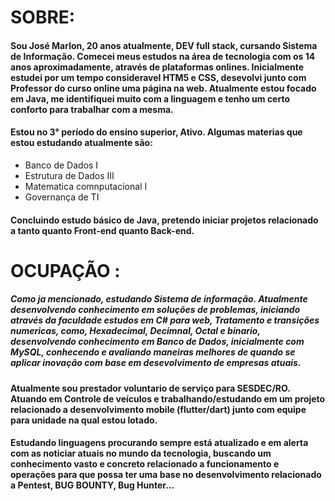 # SOBRE: 
#### Sou José Marlon, 20 anos atualmente, DEV full stack, cursando Sistema de Informação. Comecei meus estudos na área de tecnologia com os 14 anos aproximadamente, através de plataformas onlines. Inicialmente estudei por um tempo consideravel HTM5 e CSS, desevolvi junto com Professor do curso online uma página na web. Atualmente estou focado em Java, me identifiquei muito com a linguagem e tenho um certo conforto para trabalhar com a mesma. 
#### Estou no 3° período do ensino superior, Ativo. Algumas materias que estou estudando atualmente são:
- Banco de Dados I
- Estrutura de Dados III
- Matematica comnputacional I
- Governança de TI 

#### Concluindo estudo básico de Java, pretendo iniciar projetos relacionado a tanto quanto Front-end quanto Back-end. 

# OCUPAÇÃO :
##### Como ja mencionado, estudando Sistema de informação. Atualmente desenvolvendo conhecimento em soluções de problemas, iniciando através da faculdade estudos em C# para web, Tratamento e transições numericas, como, Hexadecimal, Decimnal, Octal e binario, desenvolvendo conhecimento em Banco de Dados, inicialmente com MySQL, conhecendo e avaliando maneiras melhores de quando se aplicar inovação com base em desevolvimento de empresas atuais. 
#### Atualmente sou prestador voluntario de serviço para SESDEC/RO. Atuando em Controle de veículos e trabalhando/estudando em um projeto relacionado a desenvolvimento mobile (flutter/dart) junto com equipe para unidade na qual estou lotado. 
#### Estudando linguagens procurando sempre está atualizado e em alerta com as noticiar atuais no mundo da tecnologia, buscando um conhecimento vasto e concreto relacionado a funcionamento e operações para que possa ter uma base no desenvolvimento relacionado a Pentest, BUG BOUNTY, Bug Hunter... 

